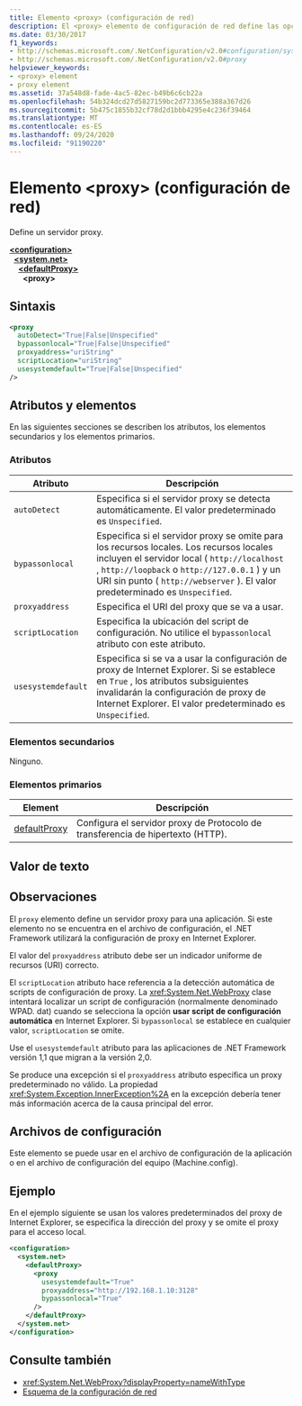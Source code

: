 ```yaml
---
title: Elemento <proxy> (configuración de red)
description: El <proxy> elemento de configuración de red define las opciones del servidor proxy en el .NET Framework. En este artículo se incluye un ejemplo.
ms.date: 03/30/2017
f1_keywords:
- http://schemas.microsoft.com/.NetConfiguration/v2.0#configuration/system.net/defaultProxy/proxy
- http://schemas.microsoft.com/.NetConfiguration/v2.0#proxy
helpviewer_keywords:
- <proxy> element
- proxy element
ms.assetid: 37a548d8-fade-4ac5-82ec-b49b6c6cb22a
ms.openlocfilehash: 54b324dcd27d5827159bc2d773365e388a367d26
ms.sourcegitcommit: 5b475c1855b32cf78d2d1bbb4295e4c236f39464
ms.translationtype: MT
ms.contentlocale: es-ES
ms.lasthandoff: 09/24/2020
ms.locfileid: "91190220"
---
```

# <a name="proxy-element-network-settings"></a>Elemento \<proxy> (configuración de red)

Define un servidor proxy.  

[**\<configuration>**](../configuration-element.md)\
&nbsp;&nbsp;[**\<system.net>**](system-net-element-network-settings.md)\
&nbsp;&nbsp;&nbsp;&nbsp;[**\<defaultProxy>**](defaultproxy-element-network-settings.md)\
&nbsp;&nbsp;&nbsp;&nbsp;&nbsp;&nbsp;**\<proxy>**

## <a name="syntax"></a>Sintaxis  
  
```xml  
<proxy
  autoDetect="True|False|Unspecified"
  bypassonlocal="True|False|Unspecified"
  proxyaddress="uriString"
  scriptLocation="uriString"
  usesystemdefault="True|False|Unspecified"
/>
```  
  
## <a name="attributes-and-elements"></a>Atributos y elementos  

 En las siguientes secciones se describen los atributos, los elementos secundarios y los elementos primarios.  
  
### <a name="attributes"></a>Atributos  
  
|**Atributo**|**Descripción**|  
|-------------------|---------------------|  
|`autoDetect`|Especifica si el servidor proxy se detecta automáticamente. El valor predeterminado es `Unspecified`.|  
|`bypassonlocal`|Especifica si el servidor proxy se omite para los recursos locales. Los recursos locales incluyen el servidor local ( `http://localhost` , `http://loopback` o `http://127.0.0.1` ) y un URI sin punto ( `http://webserver` ). El valor predeterminado es `Unspecified`.|  
|`proxyaddress`|Especifica el URI del proxy que se va a usar.|  
|`scriptLocation`|Especifica la ubicación del script de configuración. No utilice el `bypassonlocal` atributo con este atributo. |  
|`usesystemdefault`|Especifica si se va a usar la configuración de proxy de Internet Explorer. Si se establece en `True` , los atributos subsiguientes invalidarán la configuración de proxy de Internet Explorer. El valor predeterminado es `Unspecified`.|  
  
### <a name="child-elements"></a>Elementos secundarios  

 Ninguno.  
  
### <a name="parent-elements"></a>Elementos primarios  
  
|**Element**|**Descripción**|  
|-----------------|---------------------|  
|[defaultProxy](defaultproxy-element-network-settings.md)|Configura el servidor proxy de Protocolo de transferencia de hipertexto (HTTP).|  
  
## <a name="text-value"></a>Valor de texto  
  
## <a name="remarks"></a>Observaciones  

 El `proxy` elemento define un servidor proxy para una aplicación. Si este elemento no se encuentra en el archivo de configuración, el .NET Framework utilizará la configuración de proxy en Internet Explorer.  
  
 El valor del `proxyaddress` atributo debe ser un indicador uniforme de recursos (URI) correcto.  
  
 El `scriptLocation` atributo hace referencia a la detección automática de scripts de configuración de proxy. La <xref:System.Net.WebProxy> clase intentará localizar un script de configuración (normalmente denominado WPAD. dat) cuando se selecciona la opción **usar script de configuración automática** en Internet Explorer. Si `bypassonlocal` se establece en cualquier valor, `scriptLocation` se omite.
  
 Use el `usesystemdefault` atributo para las aplicaciones de .NET Framework versión 1,1 que migran a la versión 2,0.  
  
 Se produce una excepción si el `proxyaddress` atributo especifica un proxy predeterminado no válido. La propiedad <xref:System.Exception.InnerException%2A> en la excepción debería tener más información acerca de la causa principal del error.  
  
## <a name="configuration-files"></a>Archivos de configuración  

 Este elemento se puede usar en el archivo de configuración de la aplicación o en el archivo de configuración del equipo (Machine.config).  
  
## <a name="example"></a>Ejemplo  

 En el ejemplo siguiente se usan los valores predeterminados del proxy de Internet Explorer, se especifica la dirección del proxy y se omite el proxy para el acceso local.  
  
```xml  
<configuration>  
  <system.net>  
    <defaultProxy>  
      <proxy  
        usesystemdefault="True"  
        proxyaddress="http://192.168.1.10:3128"  
        bypassonlocal="True"  
      />  
    </defaultProxy>  
  </system.net>  
</configuration>  
```  
  
## <a name="see-also"></a>Consulte también

- <xref:System.Net.WebProxy?displayProperty=nameWithType>
- [Esquema de la configuración de red](index.md)
